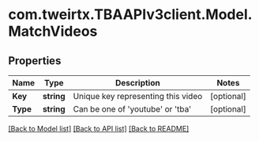 # com.tweirtx.TBAAPIv3client.Model.MatchVideos
## Properties

Name | Type | Description | Notes
------------ | ------------- | ------------- | -------------
**Key** | **string** | Unique key representing this video | [optional] 
**Type** | **string** | Can be one of &#39;youtube&#39; or &#39;tba&#39; | [optional] 

[[Back to Model list]](../README.md#documentation-for-models) [[Back to API list]](../README.md#documentation-for-api-endpoints) [[Back to README]](../README.md)

